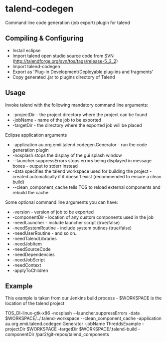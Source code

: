 talend-codegen
==============

Command line code generation (job export) plugin for talend

Compiling & Configuring
-----------------------

 * Install eclipse
 * Import talend open studio source code from SVN (http://talendforge.org/svn/tos/tags/release-5_2_2)
 * Import talend-codegen
 * Export as 'Plug-in Development/Deployable plug-ins and fragments'
 * Copy generated .jar to plugins directory of Talend

Usage
-----

Invoke talend with the following mandatory command line arguments:
 * -projectDir - the project directory where the project can be found
 * -jobName - name of the job to be exported
 * -targetDir - the directory where the exported job will be placed

Eclipse application arguments
 * -application au.org.emii.talend.codegen.Generator - run the code generation plugin 
 * -nosplash stops the display of the gui splash window
 * --launcher.suppressErrors stops errors being displayed in message boxes - output to stderr instead
 * -data specifies the talend workspace used for building the project - created automatically if it doesn't exist (recommended to ensure a clean build)
 * --clean_component_cache tells TOS to reload external components and rebuild the cache
 
Some optional command line arguments you can have:
 * -version - version of job to be exported
 * -componentDir - location of any custom components used in the job
 * -needLauncher - include launcher script (true/false)
 * -needSystemRoutine - include system outines (true/false)
 * -needUserRoutine - and so on..
 * -needTalendLibraries
 * -needJobItem
 * -needSourceCode
 * -needDependencies
 * -needJobScript
 * -needContext
 * -applyToChildren

Example
-------

This example is taken from our Jenkins build process - $WORKSPACE is the location of the talend project

TOS_DI-linux-gtk-x86 -nosplash --launcher.suppressErrors -data $WORKSPACE/../.talend-workspace --clean_component_cache -application au.org.emii.talend.codegen.Generator -jobName ThreddsExample -projectDir $WORKSPACE -targetDir $WORKSPACE/.talend-build -componentDir /par2/git-repos/talend_components 
 
 
